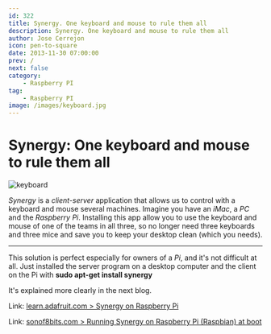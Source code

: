 ```yaml
---
id: 322
title: Synergy. One keyboard and mouse to rule them all
description: Synergy. One keyboard and mouse to rule them all
author: Jose Cerrejon
icon: pen-to-square
date: 2013-11-30 07:00:00
prev: /
next: false
category:
    - Raspberry PI
tag:
    - Raspberry PI
image: /images/keyboard.jpg
---
```


# Synergy: One keyboard and mouse to rule them all

![keyboard](/images/keyboard.jpg)

_Synergy_ is a _client-server_ application that allows us to control with a keyboard and mouse several machines. Imagine you have an _iMac_, a _PC_ and the _Raspberry Pi_. Installing this app allow you to use the keyboard and mouse of one of the teams in all three, so no longer need three keyboards and three mice and save you to keep your desktop clean (which you needs).

---

This solution is perfect especially for owners of a _Pi_, and it's not difficult at all. Just installed the server program on a desktop computer and the client on the Pi with **sudo apt-get install synergy**

It's explained more clearly in the next blog.

Link: [learn.adafruit.com > Synergy on Raspberry Pi](https://learn.adafruit.com/synergy-on-raspberry-pi?view=all)

Link: [sonof8bits.com > Running Synergy on Raspberry Pi (Raspbian) at boot](https://sonof8bits.com/running-synergy-on-raspberry-pi-raspbian-at-boot/2013/09)

